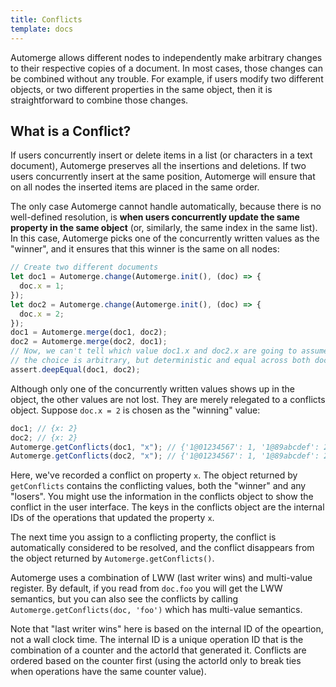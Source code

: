 ```yaml
---
title: Conflicts
template: docs
---
```


Automerge allows different nodes to independently make arbitrary changes to their respective copies
of a document. In most cases, those changes can be combined without any trouble. For example, if
users modify two different objects, or two different properties in the same object, then it is
straightforward to combine those changes.

## What is a Conflict?

If users concurrently insert or delete items in a list (or characters in a text document), Automerge
preserves all the insertions and deletions. If two users concurrently insert at the same position,
Automerge will ensure that on all nodes the inserted items are placed in the same order.

The only case Automerge cannot handle automatically, because there is no well-defined resolution, is
**when users concurrently update the same property in the same object** (or, similarly, the same
index in the same list). In this case, Automerge picks one of the concurrently written
values as the "winner", and it ensures that this winner is the same on all nodes:

```js
// Create two different documents
let doc1 = Automerge.change(Automerge.init(), (doc) => {
  doc.x = 1;
});
let doc2 = Automerge.change(Automerge.init(), (doc) => {
  doc.x = 2;
});
doc1 = Automerge.merge(doc1, doc2);
doc2 = Automerge.merge(doc2, doc1);
// Now, we can't tell which value doc1.x and doc2.x are going to assume --
// the choice is arbitrary, but deterministic and equal across both documents.
assert.deepEqual(doc1, doc2);
```

Although only one of the concurrently written values shows up in the object, the other values are
not lost. They are merely relegated to a conflicts object. Suppose `doc.x = 2` is chosen as the
"winning" value:

```js
doc1; // {x: 2}
doc2; // {x: 2}
Automerge.getConflicts(doc1, "x"); // {'1@01234567': 1, '1@89abcdef': 2}
Automerge.getConflicts(doc2, "x"); // {'1@01234567': 1, '1@89abcdef': 2}
```

Here, we've recorded a conflict on property `x`. The object returned by `getConflicts` contains the
conflicting values, both the "winner" and any "losers". You might use the information in the
conflicts object to show the conflict in the user interface. The keys in the conflicts object are
the internal IDs of the operations that updated the property `x`.

The next time you assign to a conflicting property, the conflict is automatically considered to be
resolved, and the conflict disappears from the object returned by `Automerge.getConflicts()`.

Automerge uses a combination of LWW (last writer wins) and multi-value register. By default, if you read from `doc.foo` you will get the LWW semantics, but you can also see the conflicts by calling `Automerge.getConflicts(doc, 'foo')` which has multi-value semantics.

Note that "last writer wins" here is based on the internal ID of the opeartion, not a wall clock time. The internal ID is a unique operation ID that is the combination of a counter and the actorId that generated it. Conflicts are ordered based on the counter first (using the actorId only to break ties when operations have the same counter value).
